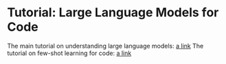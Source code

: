 # Tutorial: Large Language Models for Code

The main tutorial on understanding large language models: [a link](https://github.com/mkhfring/Tutorial/blob/master/tutorial-code.ipynb)
The tutorial on few-shot learning for code: [a link](https://github.com/mkhfring/Tutorial/blob/master/maml-code.ipynb)
